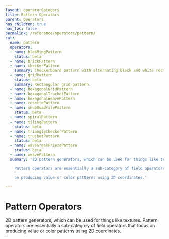 ```yaml
---
layout: operatorCategory
title: Pattern Operators
parent: Operators
has_children: true
has_toc: false
permalink: /reference/operators/pattern/
cat:
  name: pattern
  operators:
  - name: blobRingPattern
    status: beta
  - name: brickPattern
  - name: checkerPattern
    summary: Checkerboard pattern with alternating black and white rectangles.
  - name: gridPattern
    status: beta
    summary: Rectangular grid pattern.
  - name: hexagonalGridPattern
  - name: hexagonalTruchetPattern
  - name: hexagonalWeavePattern
  - name: rosettePattern
  - name: snubQuadrilePattern
    status: beta
  - name: spiralPattern
  - name: tilingPattern
    status: beta
  - name: triangleCheckerPattern
  - name: truchetPattern
    status: beta
  - name: waveGreekFriezePattern
    status: beta
  - name: weavePattern
  summary: '2D pattern generators, which can be used for things like textures.

    Pattern operators are essentially a sub-category of field operators that focus

    on producing value or color patterns using 2D coordinates.'

---
```


# Pattern Operators

2D pattern generators, which can be used for things like textures.
Pattern operators are essentially a sub-category of field operators that focus
on producing value or color patterns using 2D coordinates.
